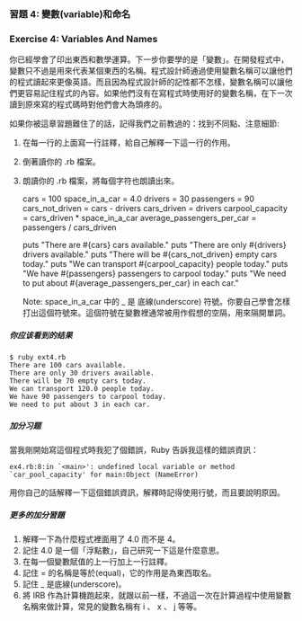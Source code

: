 ### 習題 4: 變數(variable)和命名
### Exercise 4: Variables And Names
你已經學會了印出東西和數學運算。下一步你要學的是「變數」。在開發程式中，變數只不過是用來代表某個東西的名稱。程式設計師通過使用變數名稱可以讓他們的程式讀起來更像英語。而且因為程式設計師的記性都不怎樣，變數名稱可以讓他們更容易記住程式的內容。如果他們沒有在寫程式時使用好的變數名稱，在下一次讀到原來寫的程式碼時對他們會大為頭疼的。

如果你被這章習題難住了的話，記得我們之前教過的：找到不同點、注意細節:

1. 在每一行的上面寫一行註釋，給自己解釋一下這一行的作用。
2. 倒著讀你的 .rb 檔案。
3. 朗讀你的 .rb 檔案，將每個字符也朗讀出來。

    cars = 100
    space_in_a_car = 4.0
    drivers = 30
    passengers = 90
    cars_not_driven = cars - drivers
    cars_driven = drivers
    carpool_capacity = cars_driven * space_in_a_car
    average_passengers_per_car = passengers / cars_driven

    puts "There are #{cars} cars available."
    puts "There are only #{drivers} drivers available."
    puts "There will be #{cars_not_driven} empty cars today."
    puts "We can transport #{carpool_capacity} people today."
    puts "We have #{passengers} passengers to carpool today."
    puts "We need to put about #{average_passengers_per_car} in each car."

    
    Note: space_in_a_car 中的 _ 是 底線(underscore) 符號。你要自己學會怎樣打出這個符號來。這個符號在變數裡通常被用作假想的空隔，用來隔開單詞。

    
##### 你应该看到的结果

    $ ruby ext4.rb
    There are 100 cars available.
    There are only 30 drivers available.
    There will be 70 empty cars today.
    We can transport 120.0 people today.
    We have 90 passengers to carpool today.
    We need to put about 3 in each car.

##### 加分习题

當我剛開始寫這個程式時我犯了個錯誤，Ruby 告訴我這樣的錯誤資訊：

    ex4.rb:8:in `<main>': undefined local variable or method `car_pool_capacity' for main:Object (NameError)

用你自己的話解釋一下這個錯誤資訊，解釋時記得使用行號，而且要說明原因。

##### 更多的加分習題

1. 解釋一下為什麼程式裡面用了 4.0 而不是 4。
2. 記住 4.0 是一個「浮點數」，自己研究一下這是什麼意思。
3. 在每一個變數賦值的上一行加上一行註釋。
4. 記住 = 的名稱是等於(equal)，它的作用是為東西取名。
5. 記住 _ 是底線(underscore)。
6. 將 IRB 作為計算機跑起來，就跟以前一樣，不過這一次在計算過程中使用變數名稱來做計算，常見的變數名稱有 i 、 x 、 j 等等。